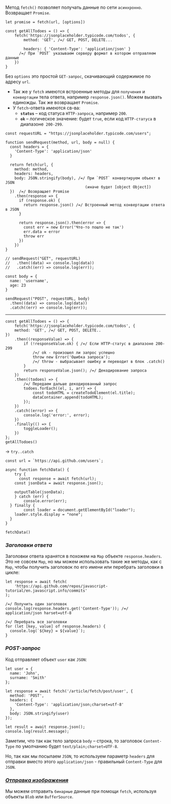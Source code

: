 Метод `fetch()` позволяет получать данные по сети `асинхронно`.
Возвращает `Promise`.

```
let promise = fetch(url, [options])
```

```
const getAllTodoes = () => {
	fetch('https://jsonplaceholder.typicode.com/todos', {
		method: 'GET', /=/ GET, POST, DELETE...

		headers: { 'Content-Type': 'application/json' } 
	  /=/ При `POST` указываем серверу формат в котором отправляем данные
	})
}
```

Без `options` это простой `GET-запрос`, скачивающий содержимое по адресу `url`.

- Так же у `fetch` имеются встроенные методы для `получения` и `конвертации` тела ответа, например `response.json()`. Можем вызвать единожды. Так же возвращает `Promise`.
- У `fetch`-ответа имеются св-ва:
	-  **`status`** – код статуса `HTTP-запроса`, например `200`.
	- **`ok`** – логическое значение: будет `true`, если код `HTTP-статуса` в диапазоне` 200-299`.

```
const requestURL = "https://jsonplaceholder.typicode.com/users";  
  
function sendRequest(method, url, body = null) {  
  const headers = {  
    'Content-Type': 'application/json'  
  }  
  
  return fetch(url, {  
    method: method,  
    headers: headers,  
    body: JSON.stringify(body), /=/ При `POST` конвертируем объект в JSON  
                                   (иначе будет [object Object])    
  })  /=/ Возвращает Promise  
    .then(response => {  
      if (response.ok) {  
        return response.json() /=/ Встроенный метод конвертации ответа в JSON  
      }  
      
      return response.json().then(error => {  
        const err = new Error('Что-то пошло не так')  
        err.data = error  
        throw err  
      })  
    })  
}

// sendRequest("GET", requestURL)  
//   .then((data) => console.log(data))  
//   .catch((err) => console.log(err));  
  
const body = {  
  name: 'username',  
  age: 23  
}  
  
sendRequest("POST", requestURL, body)  
  .then((data) => console.log(data))  
  .catch((err) => console.log(err));
```
---

```
const getAllTodoes = () => {
	fetch('https://jsonplaceholder.typicode.com/todos', {
	method: 'GET', /=/ GET, POST, DELETE..
})
	.then((responseValue) => {
		if (!responseValue.ok) { /=/ Eсли HTTP-статус в диапазоне 200-299
			/=/ ok - произошел ли запрос успешно
			throw new Error('Ошибка запроса');
			/=/ throw - выбрасывает ошибку и переводит в блок .catch()
		}
		return responseValue.json(); /=/ Декодирование запроса
	})
	.then((todoes) => {
		/=/ Передаем дальше декодированный запрос
		todoes.forEach((el, i, arr) => {
			const todoHTML = createTodoElement(el.title);
			dataContainer.append(todoHTML);
		});
	})
	.catch((error) => {
		console.log('error:', error);
	})
	.finally(() => {
		toggleLoader();
	})
};
getAllTodoes()
```

-> `try..catch`
```
const url = `https://api.github.com/users`;

async function fetchData() {
	try {
	  const response = await fetch(url);
    const jsonData = await response.json();

    outputTable(jsonData);
	} catch (err) {
		console.error(err);
  } finally {
		const loader = document.getElementById("loader");
    loader.style.display = "none";
  }
}

fetchData()
```

### _Заголовки ответа_

Заголовки ответа хранятся в похожем на `Map` объекте `response.headers`.
Это не совсем `Map`, но мы можем использовать такие же методы, как с `Map`, чтобы получить заголовок по его имени или перебрать заголовки в цикле:

``` 
let response = await fetch(
	'https://api.github.com/repos/javascript-tutorial/en.javascript.info/commits'
);

/=/ Получить один заголовок
console.log(response.headers.get('Content-Type')); /=/ application/json harset=utf-8

/=/ Перебрать все заголовки
for (let [key, value] of response.headers) {
  console.log(`${key} = ${value}`);
}
```

### _POST-запрос_

Код отправляет объект `user` как `JSON`:
``` 
let user = {
  name: 'John',
  surname: 'Smith'
};

let response = await fetch('/article/fetch/post/user', {
  method: 'POST',
  headers: {
    'Content-Type': 'application/json;charset=utf-8'
  },
  body: JSON.stringify(user)
});

let result = await response.json();
console.log(result.message);
```

Заметим, что так как тело запроса `body` – строка, то заголовок `Content-Type` по умолчанию будет `text/plain;charset=UTF-8`.

Но, так как мы посылаем `JSON`, то используем параметр `headers` для отправки вместо этого `application/json` - правильный `Content-Type` для `JSON`.

### _[Отправка изображения](https://learn.javascript.ru/fetch#otpravka-izobrazheniya)_

Мы можем отправить `бинарные` данные при помощи `fetch`, используя объекты `Blob` или `BufferSource`.


